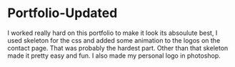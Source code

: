 # Portfolio-Updated
I worked really hard on this portfolio to make it look its absoulute best, I used skeleton for the css and added some animation to the logos on the contact page. That was probably the hardest part. Other than that skeleton made it pretty easy and fun. I also made my personal logo in photoshop.
